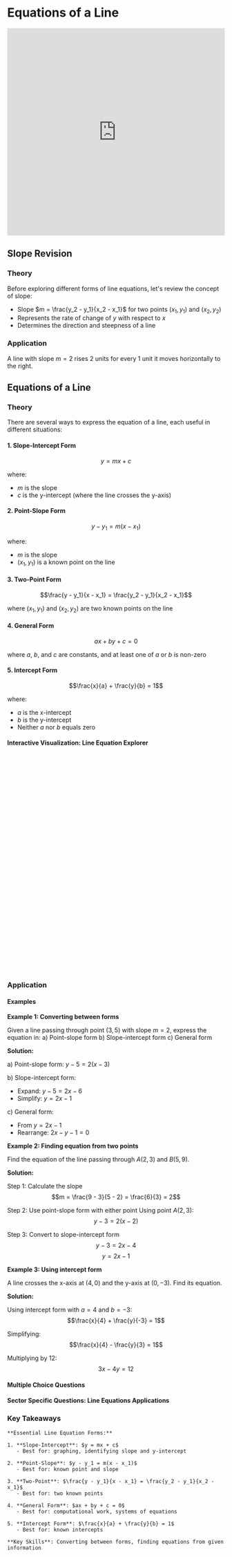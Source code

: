 # Equations of a Line

<iframe 
    src="https://drive.google.com/file/d/1wKHZYXShfyGUPCW-bBhQtMC1W2FJZCk/preview" 
    width="100%" 
    height="480" 
    frameborder="0" 
    allowfullscreen>
</iframe>

## Slope Revision

### Theory

Before exploring different forms of line equations, let's review the concept of slope:
- Slope $m = \frac{y_2 - y_1}{x_2 - x_1}$ for two points $(x_1, y_1)$ and $(x_2, y_2)$
- Represents the rate of change of $y$ with respect to $x$
- Determines the direction and steepness of a line

### Application

A line with slope $m = 2$ rises 2 units for every 1 unit it moves horizontally to the right.

## Equations of a Line

### Theory

There are several ways to express the equation of a line, each useful in different situations:

#### 1. Slope-Intercept Form
$$y = mx + c$$

where:
- $m$ is the slope
- $c$ is the y-intercept (where the line crosses the y-axis)

#### 2. Point-Slope Form
$$y - y_1 = m(x - x_1)$$

where:
- $m$ is the slope
- $(x_1, y_1)$ is a known point on the line

#### 3. Two-Point Form
$$\frac{y - y_1}{x - x_1} = \frac{y_2 - y_1}{x_2 - x_1}$$

where $(x_1, y_1)$ and $(x_2, y_2)$ are two known points on the line

#### 4. General Form
$$ax + by + c = 0$$

where $a$, $b$, and $c$ are constants, and at least one of $a$ or $b$ is non-zero

#### 5. Intercept Form
$$\frac{x}{a} + \frac{y}{b} = 1$$

where:
- $a$ is the x-intercept
- $b$ is the y-intercept
- Neither $a$ nor $b$ equals zero

#### Interactive Visualization: Line Equation Explorer

<div id="line-equation-explorer" class="visualization-container" style="height: 500px;"></div>
<script>
document.addEventListener('DOMContentLoaded', function() {
    MathVisualizer.createGraphFromDescription('line-equation-explorer', {
        boundingBox: [-10, 10, 10, -10],
        parametrizedFunctions: [{
            expression: 'm*(x - h) + k',
            title: 'Point-Slope Form: y - k = m(x - h)',
            parameters: {
                m: { min: -5, max: 5, value: 1, step: 0.1 },
                h: { min: -5, max: 5, value: 0, step: 0.5 },
                k: { min: -5, max: 5, value: 0, step: 0.5 }
            },
            features: ['intercepts']
        }],
        infoBox: {
            title: "Line Properties",
            lines: [
                {text: "Slope (m) = ${m}", dynamic: true},
                {text: "Point: (${h}, ${k})", dynamic: true},
                {text: "Y-intercept = ${k - m*h}", dynamic: true},
                {text: "X-intercept = ${h - k/m}", dynamic: true}
            ]
        }
    });
});
</script>

### Application

#### Examples

**Example 1: Converting between forms**

Given a line passing through point $(3, 5)$ with slope $m = 2$, express the equation in:
a) Point-slope form
b) Slope-intercept form
c) General form

**Solution:**

a) Point-slope form: $y - 5 = 2(x - 3)$

b) Slope-intercept form:
   - Expand: $y - 5 = 2x - 6$
   - Simplify: $y = 2x - 1$

c) General form:
   - From $y = 2x - 1$
   - Rearrange: $2x - y - 1 = 0$

**Example 2: Finding equation from two points**

Find the equation of the line passing through $A(2, 3)$ and $B(5, 9)$.

**Solution:**

Step 1: Calculate the slope
$$m = \frac{9 - 3}{5 - 2} = \frac{6}{3} = 2$$

Step 2: Use point-slope form with either point
Using point $A(2, 3)$:
$$y - 3 = 2(x - 2)$$

Step 3: Convert to slope-intercept form
$$y - 3 = 2x - 4$$
$$y = 2x - 1$$

**Example 3: Using intercept form**

A line crosses the x-axis at $(4, 0)$ and the y-axis at $(0, -3)$. Find its equation.

**Solution:**

Using intercept form with $a = 4$ and $b = -3$:
$$\frac{x}{4} + \frac{y}{-3} = 1$$

Simplifying:
$$\frac{x}{4} - \frac{y}{3} = 1$$

Multiplying by 12:
$$3x - 4y = 12$$

#### Multiple Choice Questions

<div id="line-equations-mcq" class="quiz-container"></div>
<script>
document.addEventListener('DOMContentLoaded', function() {
    const quizData = {
        title: "Line Equations Quiz",
        questions: [
            {
                text: "What is the slope-intercept form of the line passing through \\((0, 4)\\) with slope \\(m = -\\frac{1}{2}\\)?",
                options: ["\\(y = -\\frac{1}{2}x + 4\\)", "\\(y = \\frac{1}{2}x + 4\\)", "\\(y = -\\frac{1}{2}x - 4\\)", "\\(y = 4x - \\frac{1}{2}\\)"],
                correctIndex: 0,
                explanation: "Using \\(y = mx + c\\) with \\(m = -\\frac{1}{2}\\) and \\(c = 4\\) (the y-intercept), we get \\(y = -\\frac{1}{2}x + 4\\).",
                difficulty: "Basic"
            },
            {
                text: "Which equation represents a line parallel to \\(y = 3x - 2\\) passing through \\((1, 5)\\)?",
                options: ["\\(y = 3x + 2\\)", "\\(y = -3x + 8\\)", "\\(y = 3x - 2\\)", "\\(y = \\frac{1}{3}x + \\frac{14}{3}\\)"],
                correctIndex: 0,
                explanation: "Parallel lines have the same slope. Using \\(m = 3\\) and point \\((1, 5)\\): \\(y - 5 = 3(x - 1)\\), which simplifies to \\(y = 3x + 2\\).",
                difficulty: "Intermediate"
            },
            {
                text: "Convert \\(2x - 3y + 6 = 0\\) to slope-intercept form.",
                options: ["\\(y = \\frac{2}{3}x + 2\\)", "\\(y = \\frac{2}{3}x - 2\\)", "\\(y = \\frac{3}{2}x + 3\\)", "\\(y = -\\frac{2}{3}x + 2\\)"],
                correctIndex: 0,
                explanation: "Solving for y: \\(-3y = -2x - 6\\), so \\(y = \\frac{2}{3}x + 2\\).",
                difficulty: "Basic"
            },
            {
                text: "A line has x-intercept 3 and y-intercept -2. What is its equation in general form?",
                options: ["\\(2x - 3y - 6 = 0\\)", "\\(2x + 3y - 6 = 0\\)", "\\(3x - 2y - 6 = 0\\)", "\\(3x + 2y - 6 = 0\\)"],
                correctIndex: 0,
                explanation: "Using intercept form: \\(\\frac{x}{3} + \\frac{y}{-2} = 1\\). Multiplying by 6: \\(2x - 3y = 6\\), or \\(2x - 3y - 6 = 0\\).",
                difficulty: "Intermediate"
            }
        ]
    };
    MCQQuiz.create('line-equations-mcq', quizData);
});
</script>

#### Sector Specific Questions: Line Equations Applications

<div id="line-equations-identity-container"></div>
<script>
document.addEventListener('DOMContentLoaded', function() {
    const content = {
        "title": "Line Equations: Real-World Applications",
        "intro_content": `<p>Line equations are fundamental in modeling relationships between variables across many fields. Let's explore practical applications.</p>`,
        "questions": [
            {
                "category": "scientific",
                "title": "Chemistry: Reaction Rates",
                "content": `A chemist is studying a first-order reaction where the concentration decreases linearly with time. Initial measurements show:
                - At time t = 0 minutes, concentration = 8.0 mol/L
                - At time t = 5 minutes, concentration = 6.5 mol/L
                
                (a) Find the equation relating concentration C to time t.
                (b) When will the concentration reach 2.0 mol/L?
                (c) What is the rate of change of concentration?`,
                "answer": `(a) Finding the equation:
                Points: (0, 8.0) and (5, 6.5)
                
                Slope: \\(m = \\frac{6.5 - 8.0}{5 - 0} = \\frac{-1.5}{5} = -0.3\\) mol/L per minute
                
                Using slope-intercept form with y-intercept 8.0:
                \\(C = -0.3t + 8.0\\)
                
                (b) When C = 2.0:
                \\(2.0 = -0.3t + 8.0\\)
                \\(0.3t = 6.0\\)
                \\(t = 20\\) minutes
                
                (c) Rate of change = slope = -0.3 mol/L per minute
                The concentration decreases by 0.3 mol/L every minute.`
            },
            {
                "category": "financial",
                "title": "Business: Break-Even Analysis",
                "content": `A startup company has fixed costs of €50,000 per month and variable costs of €30 per unit produced. They sell each unit for €80.
                
                (a) Write the equation for total cost C as a function of units produced x.
                (b) Write the equation for revenue R as a function of units sold x.
                (c) Find the break-even point where cost equals revenue.
                (d) Express profit P as a function of x.`,
                "answer": `(a) Total cost equation:
                \\(C = 30x + 50000\\)
                (Fixed costs + variable costs per unit)
                
                (b) Revenue equation:
                \\(R = 80x\\)
                (Price per unit × number of units)
                
                (c) Break-even point (C = R):
                \\(30x + 50000 = 80x\\)
                \\(50000 = 50x\\)
                \\(x = 1000\\) units
                
                At break-even: Revenue = Cost = €80,000
                
                (d) Profit equation:
                \\(P = R - C = 80x - (30x + 50000)\\)
                \\(P = 50x - 50000\\)
                
                This shows the company makes €50 profit per unit after covering fixed costs.`
            },
            {
                "category": "engineering",
                "title": "Electrical Engineering: Ohm's Law",
                "content": `An electrical engineer is testing a resistor by measuring voltage (V) across it at different currents (I):
                - At I = 2.0 A, V = 10.0 V
                - At I = 5.0 A, V = 25.0 V
                
                (a) Find the equation relating voltage to current.
                (b) What is the resistance of the component?
                (c) What voltage would be measured at 8.0 A?
                (d) Graph this relationship and interpret the y-intercept.`,
                "answer": `(a) Finding V-I relationship:
                Points: (2.0, 10.0) and (5.0, 25.0)
                
                Slope: \\(m = \\frac{25.0 - 10.0}{5.0 - 2.0} = \\frac{15.0}{3.0} = 5.0\\) V/A
                
                Using point-slope form:
                \\(V - 10.0 = 5.0(I - 2.0)\\)
                \\(V = 5.0I\\)
                
                (b) Resistance:
                From Ohm's Law (V = IR), the slope represents resistance:
                \\(R = 5.0\\) Ω
                
                (c) Voltage at 8.0 A:
                \\(V = 5.0 × 8.0 = 40.0\\) V
                
                (d) The y-intercept is 0, which makes physical sense: 
                No current means no voltage drop across a pure resistor.`
            },
            {
                "category": "creative",
                "title": "Photography: Depth of Field",
                "content": `A photographer notes that for a particular lens at f/2.8, the depth of field (DOF) relates linearly to subject distance for portrait photography:
                - At 2m distance, DOF = 0.12m
                - At 5m distance, DOF = 0.30m
                
                (a) Find the equation relating DOF to distance d.
                (b) What is the DOF at 3.5m?
                (c) At what distance would the DOF be 0.5m?
                (d) Interpret the practical meaning of the slope.`,
                "answer": `(a) Finding the DOF equation:
                Points: (2, 0.12) and (5, 0.30)
                
                Slope: \\(m = \\frac{0.30 - 0.12}{5 - 2} = \\frac{0.18}{3} = 0.06\\) m/m
                
                Using point-slope form:
                \\(DOF - 0.12 = 0.06(d - 2)\\)
                \\(DOF = 0.06d\\)
                
                (b) DOF at 3.5m:
                \\(DOF = 0.06 × 3.5 = 0.21\\) m
                
                (c) Distance for DOF = 0.5m:
                \\(0.5 = 0.06d\\)
                \\(d = \\frac{0.5}{0.06} = 8.33\\) m
                
                (d) Slope interpretation:
                For every meter increase in subject distance, the depth of field increases by 6cm. This helps photographers plan their shots for desired background blur.`
            }
        ]
    };
    MathQuestionModule.render(content, 'line-equations-identity-container');
});
</script>

### Key Takeaways

```{important}
**Essential Line Equation Forms:**

1. **Slope-Intercept**: $y = mx + c$
   - Best for: graphing, identifying slope and y-intercept

2. **Point-Slope**: $y - y_1 = m(x - x_1)$
   - Best for: known point and slope

3. **Two-Point**: $\frac{y - y_1}{x - x_1} = \frac{y_2 - y_1}{x_2 - x_1}$
   - Best for: two known points

4. **General Form**: $ax + by + c = 0$
   - Best for: computational work, systems of equations

5. **Intercept Form**: $\frac{x}{a} + \frac{y}{b} = 1$
   - Best for: known intercepts

**Key Skills**: Converting between forms, finding equations from given information
```